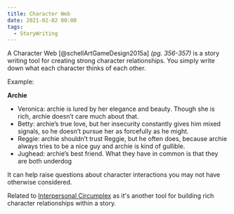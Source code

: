 ```yaml
---
title: Character Web
date: 2021-02-02 00:00
tags:
  - StoryWriting 
---
```


A Character Web [@schellArtGameDesign2015a] *(pg. 356-357)* is a story writing tool for creating strong character relationships. You simply write down what each character thinks of each other.

Example:

**Archie**

* Veronica: archie is lured by her elegance and beauty. Though she is rich, archie doesn’t care much about that.
* Betty: archie’s true love, but her insecurity constantly gives him mixed signals, so he doesn’t pursue her as forcefully as he might.
* Reggie: archie shouldn’t trust Reggie, but he often does, because archie always tries to be a nice guy and archie is kind of gullible.
* Jughead: archie’s best friend. What they have in common is that they are both underdog

It can help raise questions about character interactions you may not have otherwise considered.

Related to [Interpersonal Circumplex](interpersonal-circumplex.md) as it's another tool for building rich character relationships within a story.
